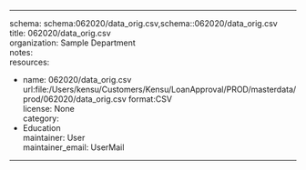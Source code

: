 


---  
schema: schema:062020/data_orig.csv,schema::062020/data_orig.csv  
title: 062020/data_orig.csv  
organization: Sample Department  
notes:   
resources:  
- name: 062020/data_orig.csv 
 url:file:/Users/kensu/Customers/Kensu/LoanApproval/PROD/masterdata/prod/062020/data_orig.csv 
 format:CSV  
license: None  
category:
 - Education  
maintainer: User  
maintainer_email: UserMail  
---